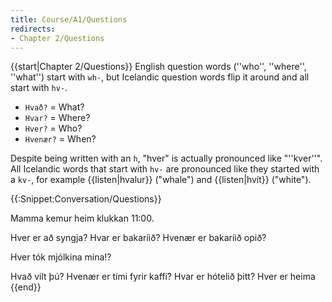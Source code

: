 ```yaml
---
title: Course/A1/Questions
redirects:
- Chapter 2/Questions
---
```


{{start|Chapter 2/Questions}}
English question words (''who'', ''where'', ''what'') start with <code>wh-</code>, but Icelandic question words flip it around and all start with <code>hv-</code>.

* `Hvað?` = What?
* `Hvar?` = Where?
* `Hver?` = Who?
* `Hvenær?` = When?

Despite being written with an <code>h</code>, "hver" is actually pronounced like "''kver''". All Icelandic words that start with <code>hv-</code> are pronounced like they started with a <code>kv-</code>, for example {{listen|hvalur}} ("whale") and {{listen|hvít}} ("white").<!-- Would be good to explain why this shift of pronunciation has occurred --><!--{{IPA|hvaːr̥}}--><!--{{IPA|kʰvaːr̥}}-->

{{:Snippet:Conversation/Questions}}

Mamma kemur heim klukkan 11:00.


Hver er að syngja?
Hvar er bakaríið?
Hvenær er bakaríið opið?

Hver tók mjólkina mína!?

Hvað vilt þú?
Hvenær er tími fyrir kaffi?
Hvar er hótelið þitt?
Hver er heima
{{end}}